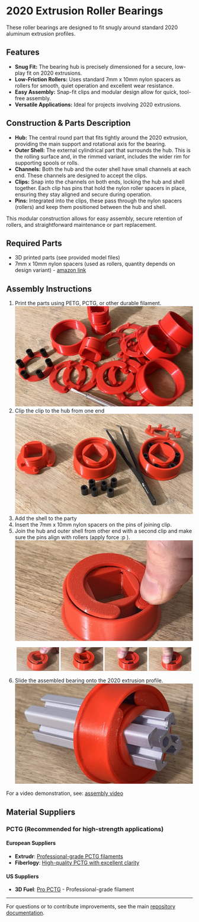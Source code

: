 # 2020 Extrusion Roller Bearings

These roller bearings are designed to fit snugly around standard 2020 aluminum extrusion profiles.

## Features

- **Snug Fit:** The bearing hub is precisely dimensioned for a secure, low-play fit on 2020 extrusions.
- **Low-Friction Rollers:** Uses standard 7mm x 10mm nylon spacers as rollers for smooth, quiet operation and excellent wear resistance.
- **Easy Assembly:** Snap-fit clips and modular design allow for quick, tool-free assembly.
- **Versatile Applications:** Ideal for projects involving 2020 extrusions.

## Construction & Parts Description

- **Hub:** The central round part that fits tightly around the 2020 extrusion, providing the main support and rotational axis for the bearing.
- **Outer Shell:** The external cylindrical part that surrounds the hub. This is the rolling surface and, in the rimmed variant, includes the wider rim for supporting spools or rolls.
- **Channels:** Both the hub and the outer shell have small channels at each end. These channels are designed to accept the clips.
- **Clips:** Snap into the channels on both ends, locking the hub and shell together. Each clip has pins that hold the nylon roller spacers in place, ensuring they stay aligned and secure during operation.
- **Pins:** Integrated into the clips, these pass through the nylon spacers (rollers) and keep them positioned between the hub and shell.

This modular construction allows for easy assembly, secure retention of rollers, and straightforward maintenance or part replacement.

## Required Parts

- 3D printed parts (see provided model files)
- 7mm x 10mm nylon spacers (used as rollers, quantity depends on design variant) - [amazon link](https://www.amazon.de/-/en/gp/product/B092DH57NP)

## Assembly Instructions

1. Print the parts using PETG, PCTG, or other durable filament.  
   ![Step 1](../../../images/2020_roller_bearing/assembly%201.jpg)
2. Clip the clip to the hub from one end  
   ![Step 4](../../../images/2020_roller_bearing/assembly%202-3-4.jpg)
3. Add the shell to the party  
4. Insert the 7mm x 10mm nylon spacers on the pins of joining clip.  
5. Join the hub and outer shell from other end with a second clip and make sure the pins align with rollers (apply force :p ).  
   ![Step 5-1](../../../images/2020_roller_bearing/assembly%205-1.jpg)
   <p align="center">
     <img src="../../../images/2020_roller_bearing/assembly%205-2.jpg" width="24%"/>
     <img src="../../../images/2020_roller_bearing/assembly%205-3.jpg" width="24%"/>
     <img src="../../../images/2020_roller_bearing/assembly%205-4.jpg" width="24%"/>
     <img src="../../../images/2020_roller_bearing/assembly%205-5.jpg" width="24%"/>
   </p>
6. Slide the assembled bearing onto the 2020 extrusion profile.  
   ![Step 6](../../../images/2020_roller_bearing/assembly%206.jpg)

For a video demonstration, see: [assembly video](../../../images/2020_roller_bearing/IMG_5568.mp4)

## Material Suppliers

### PCTG (Recommended for high-strength applications)

#### European Suppliers

- **Extrudr**: [Professional-grade PCTG filaments](https://www.extrudr.com/en/inlt/products/pctg/)
- **Fiberlogy**: [High-quality PCTG with excellent clarity](https://fiberlogy.com/en/fiberlogy-filaments/pctg-filament/)

#### US Suppliers

- **3D Fuel**: [Pro PCTG](https://www.3dfuel.com/collections/petg-3d-printer-filament/products/pro-pctg-3d-printer-filament) - Professional-grade filament

---

For questions or to contribute improvements, see the main [repository documentation](https://github.com/michelek/ikea-skadis-adapters).
